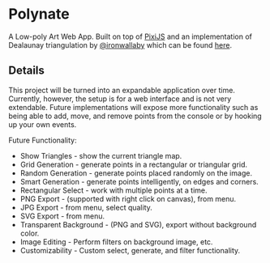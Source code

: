 # Polynate
A Low-poly Art Web App. Built on top of [PixiJS][1] and an implementation of
Dealaunay triangulation by [@ironwallaby][2] which can be found [here][3].

Details
-------
This project will be turned into an expandable application over time. Currently,
however, the setup is for a web interface and is not very extendable. Future
implementations will expose more functionality such as being able to add, move,
and remove points from the console or by hooking up your own events.

Future Functionality:
*	Show Triangles - show the current triangle map.
*	Grid Generation - generate points in a rectangular or triangular grid.
*	Random Generation - generate points placed randomly on the image.
*	Smart Generation - generate points intelligently, on edges and corners.
*	Rectangular Select - work with multiple points at a time.
*	PNG Export - (supported with right click on canvas), from menu.
*	JPG Export - from menu, select quality.
*	SVG Export - from menu.
*	Transparent Background - (PNG and SVG), export without background color.
*	Image Editing - Perform filters on background image, etc.
*	Customizability - Custom select, generate, and filter functionality.

[1]: http://www.pixijs.com/
[2]: https://github.com/ironwallaby
[3]: https://github.com/ironwallaby/delaunay